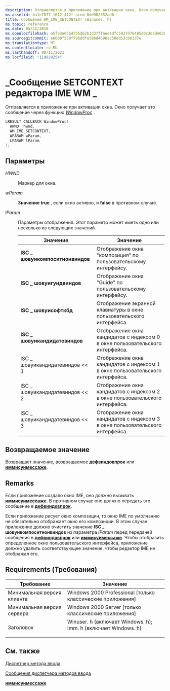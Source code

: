 ```yaml
---
description: Отправляется в приложение при активации окна. Окно получает это сообщение через функцию WindowProc.
ms.assetid: ba1e7877-1612-4f2f-aced-0dd982352ad6
title: Сообщение WM_IME_SETCONTEXT (Winuser. h)
ms.topic: reference
ms.date: 05/31/2018
ms.openlocfilehash: a5fb3e65b47b5d62b1d37ffaee4dfc5927d76485d0c3e5de02662da64215e43f
ms.sourcegitcommit: e6600f550f79bddfe58bd4696ac50dd52cb03d7e
ms.translationtype: MT
ms.contentlocale: ru-RU
ms.lasthandoff: 08/11/2021
ms.locfileid: "119829254"
---
```

# <a name="wm_ime_setcontext-message"></a>\_Сообщение SETCONTEXT редактора IME WM \_

Отправляется в приложение при активации окна. Окно получает это сообщение через функцию [*WindowProc*](/previous-versions/windows/desktop/legacy/ms633573(v=vs.85)) .


```C++
LRESULT CALLBACK WindowProc(
  HWND  hwnd,  
  WM_IME_SETCONTEXT,  
  WPARAM wParam,      
  LPARAM lParam      
);
```



## <a name="parameters"></a>Параметры

<dl> <dt>

*HWND* 
</dt> <dd>

Маркер для окна.

</dd> <dt>

*wParam* 
</dt> <dd>

**Значение true** , если окно активно, и **false** в противном случае.

</dd> <dt>

*lParam* 
</dt> <dd>

Параметры отображения. Этот параметр может иметь одно или несколько из следующих значений.



| Значение                                                                                                                                                                                                   | Значение                                                                   |
|---------------------------------------------------------------------------------------------------------------------------------------------------------------------------------------------------------|---------------------------------------------------------------------------|
| <span id="ISC_SHOWUICOMPOSITIONWINDOW"></span><span id="isc_showuicompositionwindow"></span><dl> <dt>**ISC \_ шовуикомпоситионвиндов**</dt> </dl> | Отображение окна "композиция" по пользовательскому интерфейсу.<br/>          |
| <span id="ISC_SHOWUIGUIDWINDOW"></span><span id="isc_showuiguidwindow"></span><dl> <dt>**ISC \_ шовуигуидвиндов**</dt> </dl>                      | Отображение окна "Guide" по пользовательскому интерфейсу.<br/>                |
| <span id="ISC_SHOWUISOFTKBD"></span><span id="isc_showuisoftkbd"></span><dl> <dt>**ISC \_ шовуисофткбд**</dt> </dl>                               | Отображение экранной клавиатуры в окне пользовательского интерфейса.<br/>               |
| <span id="ISC_SHOWUICANDIDATEWINDOW"></span><span id="isc_showuicandidatewindow"></span><dl> <dt>**ISC \_ шовуикандидатевиндов**</dt> </dl>       | Отображение окна кандидатов с индексом 0 в окне пользовательского интерфейса.<br/> |
| <dl> <dt>ISC \_ шовуикандидатевиндов << 1</dt> </dl>                                                                                        | Отображение окна кандидатов с индексом 1 в окне пользовательского интерфейса.<br/> |
| <dl> <dt>ISC \_ шовуикандидатевиндов << 2</dt> </dl>                                                                                        | Отображение окна кандидатов с индексом 2 в окне пользовательского интерфейса.<br/> |
| <dl> <dt>ISC \_ шовуикандидатевиндов << 3</dt> </dl>                                                                                        | Отображение окна кандидатов с индексом 3 в окне пользовательского интерфейса.<br/> |



 

</dd> </dl>

## <a name="return-value"></a>Возвращаемое значение

Возвращает значение, возвращаемое [**дефвиндовпрок**](/windows/desktop/api/winuser/nf-winuser-defwindowproca) или [**иммисуимессаже**](/windows/desktop/api/Imm/nf-imm-immisuimessagea).

## <a name="remarks"></a>Remarks

Если приложение создало окно IME, оно должно вызывать [**иммисуимессаже**](/windows/desktop/api/Imm/nf-imm-immisuimessagea). В противном случае оно должно передать это сообщение в [**дефвиндовпрок**](/windows/desktop/api/winuser/nf-winuser-defwindowproca).

Если приложение рисует окно композиции, то окно IME по умолчанию не обязательно отображает окно его композиции. В этом случае приложение должно очистить значение **ISC \_ шовуикомпоситионвиндов** из параметра *lParam* перед передачей сообщения в [**дефвиндовпрок**](/windows/desktop/api/winuser/nf-winuser-defwindowproca) или [**иммисуимессаже**](/windows/desktop/api/Imm/nf-imm-immisuimessagea). Чтобы отобразить определенное окно пользовательского интерфейса, приложение должно удалить соответствующее значение, чтобы редактор IME не отображал его.

## <a name="requirements"></a>Requirements (Требования)



| Требование | Значение |
|-------------------------------------|-------------------------------------------------------------------------------------------------------------------------------------------------------------------------------------------|
| Минимальная версия клиента<br/> | Windows 2000 Professional \[только классические приложения\]<br/>                                                                                                                                |
| Минимальная версия сервера<br/> | Windows 2000 Server \[только классические приложения\]<br/>                                                                                                                                      |
| Заголовок<br/>                   | <dl> <dt>Winuser. h (включает Windows. h);</dt> <dt>Imm. h (включает Windows. h)</dt> </dl> |



## <a name="see-also"></a>См. также

<dl> <dt>

[Диспетчер метода ввода](input-method-manager.md)
</dt> <dt>

[Сообщения диспетчера методов ввода](input-method-manager-messages.md)
</dt> <dt>

[**иммисуимессаже**](/windows/desktop/api/Imm/nf-imm-immisuimessagea)
</dt> </dl>

 

 
